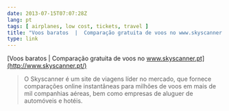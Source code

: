 ```yaml
---
date: 2013-07-15T07:07:28Z
lang: pt
tags: [ airplanes, low cost, tickets, travel ]
title: "Voos baratos  |  Comparação gratuita de voos no www.skyscanner.pt"
type: link
---
```


[Voos baratos  |  Comparação gratuita de voos no www.skyscanner.pt](http://www.skyscanner.pt/)

> O Skyscanner é um site de viagens líder no mercado, que fornece
> comparações online instantâneas para milhões de voos em mais de mil
> companhias aéreas, bem como empresas de aluguer de automóveis e
> hotéis.

